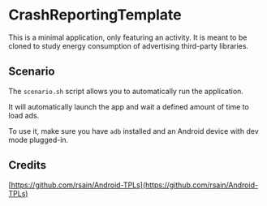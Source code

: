 # CrashReportingTemplate

This is a minimal application, only featuring an activity. It is meant to be
cloned to study energy consumption of advertising third-party libraries.

## Scenario

The `scenario.sh` script allows you to automatically run the application.

It will automatically launch the app and wait a defined amount of time to load ads.

To use it, make sure you have `adb` installed and an Android device with dev mode plugged-in.

## Credits

[https://github.com/rsain/Android-TPLs](https://github.com/rsain/Android-TPLs)